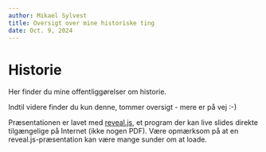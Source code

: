```yaml
---
author: Mikael Sylvest
title: Oversigt over mine historiske ting
date: Oct. 9, 2024
---
```


# Historie

Her finder du mine offentliggørelser om historie.


Indtil videre finder du kun denne, tommer oversigt - mere er på vej :-)


Præsentationen er lavet med [reveal.js](https://revealjs.com/), et program der kan live slides direkte tilgængelige på Internet (ikke nogen PDF).
Være opmærksom på at en reveal.js-præsentation kan være mange sunder om at loade.

